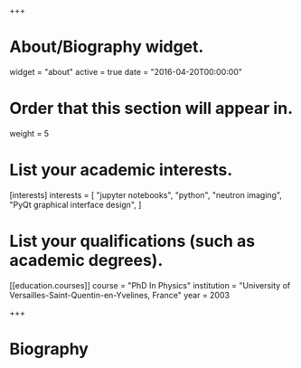 +++
# About/Biography widget.
widget = "about"
active = true
date = "2016-04-20T00:00:00"

# Order that this section will appear in.
weight = 5

# List your academic interests.
[interests]
  interests = [
    "jupyter notebooks",
    "python",
    "neutron imaging",
    "PyQt graphical interface design",
  ]

# List your qualifications (such as academic degrees).
[[education.courses]]
  course = "PhD In Physics"
  institution = "University of Versailles-Saint-Quentin-en-Yvelines, France"
  year = 2003

+++

# Biography

